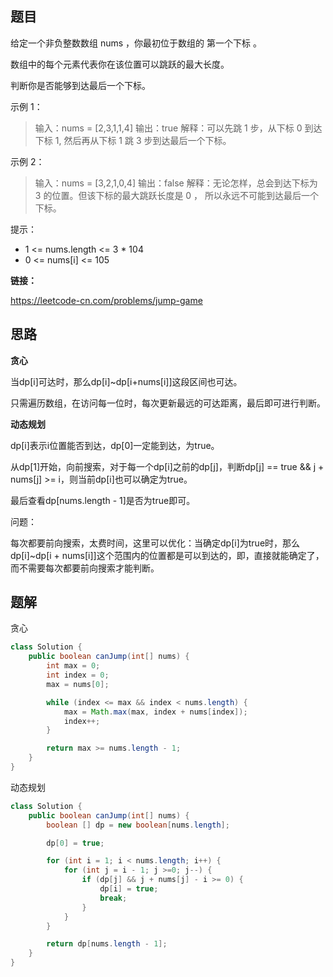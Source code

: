 ## 题目

给定一个非负整数数组 nums ，你最初位于数组的 第一个下标 。

数组中的每个元素代表你在该位置可以跳跃的最大长度。

判断你是否能够到达最后一个下标。

 

示例 1：

> 输入：nums = [2,3,1,1,4]
> 输出：true
> 解释：可以先跳 1 步，从下标 0 到达下标 1, 然后再从下标 1 跳 3 步到达最后一个下标。

示例 2：

> 输入：nums = [3,2,1,0,4]
> 输出：false
> 解释：无论怎样，总会到达下标为 3 的位置。但该下标的最大跳跃长度是 0 ， 所以永远不可能到达最后一个下标。


提示：

* 1 <= nums.length <= 3 * 104
* 0 <= nums[i] <= 105

**链接：**

https://leetcode-cn.com/problems/jump-game

## 思路

**贪心**

当dp[i]可达时，那么dp[i]~dp[i+nums[i]]这段区间也可达。

只需遍历数组，在访问每一位时，每次更新最远的可达距离，最后即可进行判断。



**动态规划**

dp[i]表示i位置能否到达，dp[0]一定能到达，为true。

从dp[1]开始，向前搜索，对于每一个dp[i]之前的dp[j]，判断dp[j] == true && j + nums[j] >= i，则当前dp[i]也可以确定为true。

最后查看dp[nums.length - 1]是否为true即可。

问题：

每次都要前向搜索，太费时间，这里可以优化：当确定dp[i]为true时，那么dp[i]~dp[i + nums[i]]这个范围内的位置都是可以到达的，即，直接就能确定了，而不需要每次都要前向搜索才能判断。

## 题解

贪心

```java
class Solution {
    public boolean canJump(int[] nums) {
        int max = 0;
        int index = 0;
        max = nums[0];

        while (index <= max && index < nums.length) {
            max = Math.max(max, index + nums[index]);
            index++;
        }

        return max >= nums.length - 1;
    }
}
```

动态规划

```java
class Solution {
    public boolean canJump(int[] nums) {
        boolean [] dp = new boolean[nums.length];

        dp[0] = true;

        for (int i = 1; i < nums.length; i++) {
            for (int j = i - 1; j >=0; j--) {
                if (dp[j] && j + nums[j] - i >= 0) {
                    dp[i] = true;
                    break;
                }
            }
        }

        return dp[nums.length - 1];
    }
}
```